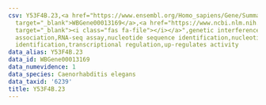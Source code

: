 ```yaml
---
csv: Y53F4B.23,<a href="https://www.ensembl.org/Homo_sapiens/Gene/Summary?db=core;g=WBGene00013169"
  target="_blank">WBGene00013169</a>,<a href="https://www.ncbi.nlm.nih.gov/pubmed/27496166"
  target="_blank"><i class="fas fa-file"></i></a>",genetic interference,functional
  association,RNA-seq assay,nucleotide sequence identification,nucleotide sequence
  identification,transcriptional regulation,up-regulates activity
data_alias: Y53F4B.23
data_id: WBGene00013169
data_numevidence: 1
data_species: Caenorhabditis elegans
data_taxid: '6239'
title: Y53F4B.23
---
```

